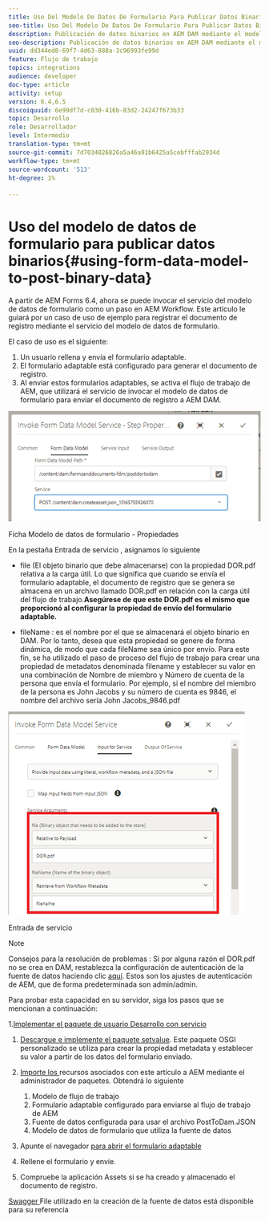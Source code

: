 ```yaml
---
title: Uso Del Modelo De Datos De Formulario Para Publicar Datos Binarios
seo-title: Uso Del Modelo De Datos De Formulario Para Publicar Datos Binarios
description: Publicación de datos binarios en AEM DAM mediante el modelo de datos de formulario
seo-description: Publicación de datos binarios en AEM DAM mediante el modelo de datos de formulario
uuid: dd344ed8-69f7-4d63-888a-3c96993fe99d
feature: Flujo de trabajo
topics: integrations
audience: developer
doc-type: article
activity: setup
version: 6.4,6.5
discoiquuid: 6e99df7d-c030-416b-83d2-24247f673b33
topic: Desarrollo
role: Desarrollador
level: Intermedio
translation-type: tm+mt
source-git-commit: 7d7034026826a5a46a91b6425a5cebfffab2934d
workflow-type: tm+mt
source-wordcount: '513'
ht-degree: 1%

---
```



# Uso del modelo de datos de formulario para publicar datos binarios{#using-form-data-model-to-post-binary-data}

A partir de AEM Forms 6.4, ahora se puede invocar el servicio del modelo de datos de formulario como un paso en AEM Workflow. Este artículo le guiará por un caso de uso de ejemplo para registrar el documento de registro mediante el servicio del modelo de datos de formulario.

El caso de uso es el siguiente:

1. Un usuario rellena y envía el formulario adaptable.
1. El formulario adaptable está configurado para generar el documento de registro.
1. Al enviar estos formularios adaptables, se activa el flujo de trabajo de AEM, que utilizará el servicio de invocar el modelo de datos de formulario para enviar el documento de registro a AEM DAM.

![posttodam](assets/posttodamshot1.png)

Ficha Modelo de datos de formulario - Propiedades

En la pestaña Entrada de servicio , asignamos lo siguiente

* file (El objeto binario que debe almacenarse) con la propiedad DOR.pdf relativa a la carga útil. Lo que significa que cuando se envía el formulario adaptable, el documento de registro que se genera se almacena en un archivo llamado DOR.pdf en relación con la carga útil del flujo de trabajo.**Asegúrese de que este DOR.pdf es el mismo que proporcionó al configurar la propiedad de envío del formulario adaptable.**

* fileName : es el nombre por el que se almacenará el objeto binario en DAM. Por lo tanto, desea que esta propiedad se genere de forma dinámica, de modo que cada fileName sea único por envío. Para este fin, se ha utilizado el paso de proceso del flujo de trabajo para crear una propiedad de metadatos denominada filename y establecer su valor en una combinación de Nombre de miembro y Número de cuenta de la persona que envía el formulario. Por ejemplo, si el nombre del miembro de la persona es John Jacobs y su número de cuenta es 9846, el nombre del archivo sería John Jacobs_9846.pdf

![fdmserviceinput](assets/fdminputservice.png)

Entrada de servicio

>[!NOTE]
>
>Consejos para la resolución de problemas : Si por alguna razón el DOR.pdf no se crea en DAM, restablezca la configuración de autenticación de la fuente de datos haciendo clic [aquí](http://localhost:4502/mnt/overlay/fd/fdm/gui/components/admin/fdmcloudservice/properties.html?item=%2Fconf%2Fglobal%2Fsettings%2Fcloudconfigs%2Ffdm%2Fpostdortodam). Estos son los ajustes de autenticación de AEM, que de forma predeterminada son admin/admin.

Para probar esta capacidad en su servidor, siga los pasos que se mencionan a continuación:

1.[Implementar el paquete de usuario Desarrollo con servicio](/help/forms/assets/common-osgi-bundles/DevelopingWithServiceUser.jar)

1. [Descargue e implemente el paquete setvalue](/help/forms/assets/common-osgi-bundles/SetValueApp.core-1.0-SNAPSHOT.jar). Este paquete OSGI personalizado se utiliza para crear la propiedad metadata y establecer su valor a partir de los datos del formulario enviado.

1. [Importe los ](assets/postdortodam.zip) recursos asociados con este artículo a AEM mediante el administrador de paquetes. Obtendrá lo siguiente

   1. Modelo de flujo de trabajo
   1. Formulario adaptable configurado para enviarse al flujo de trabajo de AEM
   1. Fuente de datos configurada para usar el archivo PostToDam.JSON
   1. Modelo de datos de formulario que utiliza la fuente de datos

1. Apunte el navegador [para abrir el formulario adaptable](http://localhost:4502/content/dam/formsanddocuments/helpx/timeoffrequestform/jcr:content?wcmmode=disabled)
1. Rellene el formulario y envíe.
1. Compruebe la aplicación Assets si se ha creado y almacenado el documento de registro.


[Swagger ](http://localhost:4502/conf/global/settings/cloudconfigs/fdm/postdortodam/jcr:content/swaggerFile) File utilizado en la creación de la fuente de datos está disponible para su referencia
